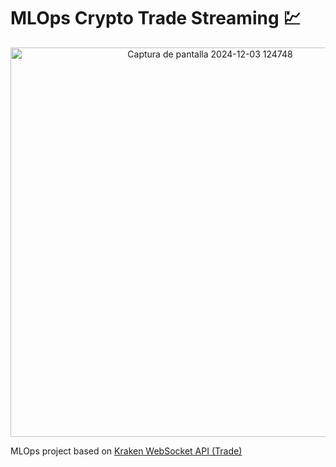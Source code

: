# MLOps Crypto Trade Streaming 💹

<p align="center">
<img width="623" alt="Captura de pantalla 2024-12-03 124748" src="https://github.com/user-attachments/assets/53765778-4ece-4a05-bed3-fb45f7d9cc55">
</p>

MLOps project based on [Kraken WebSocket API (Trade)](https://docs.kraken.com/api/docs/websocket-v2/trade)